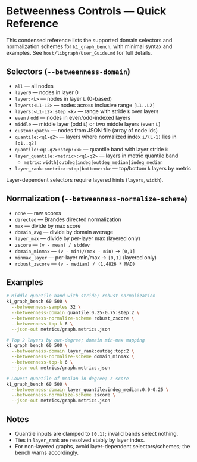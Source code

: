 # Betweenness Controls — Quick Reference

This condensed reference lists the supported domain selectors and normalization schemes for `k1_graph_bench`, with minimal syntax and examples. See `host/libgraph/User_Guide.md` for full details.

## Selectors (`--betweenness-domain`)

- `all` — all nodes
- `layer0` — nodes in layer 0
- `layer:<L>` — nodes in layer `L` (0-based)
- `layers:<L1-L2>` — nodes across inclusive range `[L1..L2]`
- `layers:<L1-L2>:step:<k>` — range with stride `k` over layers
- `even` / `odd` — nodes in even/odd-indexed layers
- `middle` — middle layer (odd `L`) or two middle layers (even `L`)
- `custom:<path>` — nodes from JSON file (array of node ids)
- `quantile:<q1-q2>` — layers where normalized index `i/(L-1)` lies in `[q1..q2]`
- `quantile:<q1-q2>:step:<k>` — quantile band with layer stride `k`
- `layer_quantile:<metric>:<q1-q2>` — layers in metric quantile band
  - `metric`: `width|outdeg|indeg|outdeg_median|indeg_median`
- `layer_rank:<metric>:<top|bottom>:<k>` — top/bottom `k` layers by metric

Layer-dependent selectors require layered hints (`layers`, `width`).

## Normalization (`--betweenness-normalize-scheme`)

- `none` — raw scores
- `directed` — Brandes directed normalization
- `max` — divide by max score
- `domain_avg` — divide by domain average
- `layer_max` — divide by per-layer max (layered only)
- `zscore` — `(v - mean) / stddev`
- `domain_minmax` — `(v - min)/(max - min)` → `[0,1]`
- `minmax_layer` — per-layer min/max → `[0,1]` (layered only)
- `robust_zscore` — `(v - median) / (1.4826 * MAD)`

## Examples

```bash
# Middle quantile band with stride; robust normalization
k1_graph_bench 60 500 \
  --betweenness-samples 32 \
  --betweenness-domain quantile:0.25-0.75:step:2 \
  --betweenness-normalize-scheme robust_zscore \
  --betweenness-top-k 6 \
  --json-out metrics/graph.metrics.json

# Top 2 layers by out-degree; domain min-max mapping
k1_graph_bench 60 500 \
  --betweenness-domain layer_rank:outdeg:top:2 \
  --betweenness-normalize-scheme domain_minmax \
  --betweenness-top-k 6 \
  --json-out metrics/graph.metrics.json

# Lowest quantile of median in-degree; z-score
k1_graph_bench 60 500 \
  --betweenness-domain layer_quantile:indeg_median:0.0-0.25 \
  --betweenness-normalize-scheme zscore \
  --json-out metrics/graph.metrics.json
```

## Notes

- Quantile inputs are clamped to `[0,1]`; invalid bands select nothing.
- Ties in `layer_rank` are resolved stably by layer index.
- For non-layered graphs, avoid layer-dependent selectors/schemes; the bench warns accordingly.